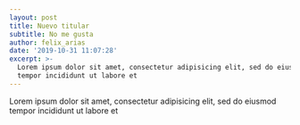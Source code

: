 ```yaml
---
layout: post
title: Nuevo titular
subtitle: No me gusta
author: felix_arias
date: '2019-10-31 11:07:28'
excerpt: >-
  Lorem ipsum dolor sit amet, consectetur adipisicing elit, sed do eiusmod
  tempor incididunt ut labore et
---
```

Lorem ipsum dolor sit amet, consectetur adipisicing elit, sed do eiusmod tempor incididunt ut labore et
